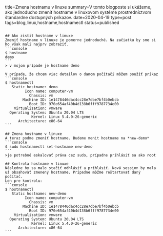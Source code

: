 title=Zmena hostnamu v linuxe
summary=V tomto blogposte si ukážeme, ako jednoducho zmeniť hostname v linuxovom systéme prostredníctvom štandardne dostupných príkazov.
date=2020-04-19
type=post
tags=blog,linux,hostname,hostnamectl
status=published
~~~~~~

## Ako zistiť hostname v linuxe
Zmeniť hostname v linuxe je pomerne jednoduché. Na začiatku by sme si ho však mali najprv zobraziť.
```console
$ hostname
demo
```
> v mojom prípade je hostname demo

V prípade, že chcem viac detailov o danom počítači môžem použiť príkaz
```console
$ hostnamectl
   Static hostname: demo
         Icon name: computer-vm
           Chassis: vm
        Machine ID: 1e1478446dac4cc28e7dbe7bf4b0ebcb
           Boot ID: 970e654af40b4d138b6fff9787734e00
    Virtualization: vmware
  Operating System: Ubuntu 20.04 LTS
            Kernel: Linux 5.4.0-26-generic
      Architecture: x86-64
```

## Zmena hostname v linuxe
A teraz poďme zmeniť hostname. Budeme menit hostname na *new-demo*
```console
$ sudo hostnamectl set-hostname new-demo
```
>je potrebné eskalovať práva cez sudo, prípadne prihlásiť sa ako root

## Kontrola hostname v linuxe
Následne by sa malo stačiť odhlásiť a prihlásiť. Nová session by mala už obsahovať zmenený hostname. Prípadne môžme reštartovať daný počítač.
Len pre kontrolu:
```console
$ hostnamectl
   Static hostname: new-demo
         Icon name: computer-vm
           Chassis: vm
        Machine ID: 1e1478446dac4cc28e7dbe7bf4b0ebcb
           Boot ID: 970e654af40b4d138b6fff9787734e00
    Virtualization: vmware
  Operating System: Ubuntu 20.04 LTS
            Kernel: Linux 5.4.0-26-generic
      Architecture: x86-64
```

